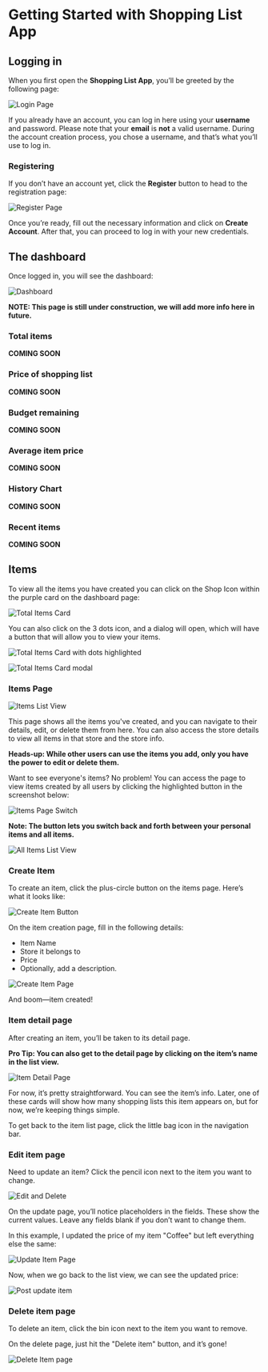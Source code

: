 # Getting Started with Shopping List App

## Logging in

When you first open the **Shopping List App**, you’ll be greeted by the following page:

![Login Page](./assets/login.png)

If you already have an account, you can log in here using your **username** and password. Please note that your **email** is **not** a valid username. During the account creation process, you chose a username, and that’s what you’ll use to log in.

### Registering

If you don’t have an account yet, click the **Register** button to head to the registration page:

![Register Page](./assets/register.png)

Once you’re ready, fill out the necessary information and click on **Create Account**. After that, you can proceed to log in with your new credentials. 

## The dashboard

Once logged in, you will see the dashboard:

![Dashboard](./assets/dashboard.png)

**NOTE: This page is still under construction, we will add more info here in future.**

### Total items

**COMING SOON**

### Price of shopping list

**COMING SOON**

### Budget remaining

**COMING SOON**

### Average item price

**COMING SOON**

### History Chart

**COMING SOON**

### Recent items

**COMING SOON**

## Items

To view all the items you have created you can click on the Shop Icon within the purple card on the dashboard page:

![Total Items Card](./assets/totalItemsCard.png)

You can also click on the 3 dots icon, and a dialog will open, which will have a button that will allow you to view your items.

![Total Items Card with dots highlighted](./assets/totalItemsCardDots.png)

![Total Items Card modal](./assets/totalItemsCardModal.png)

### Items Page

![Items List View](./assets/items.png)

This page shows all the items you've created, and you can navigate to their details, edit, or delete them from here. You can also access the store details to view all items in that store and the store info.

**Heads-up: While other users can use the items you add, only you have the power to edit or delete them.**

Want to see everyone's items? No problem! You can access the page to view items created by all users by clicking the highlighted button in the screenshot below:

![Items Page Switch](./assets/itemsPageSwitch.png)

**Note: The button lets you switch back and forth between your personal items and all items.**

![All Items List View](./assets/allItems.png)

### Create Item

To create an item, click the plus-circle button on the items page. Here’s what it looks like:

![Create Item Button](./assets/createItemButton.png)

On the item creation page, fill in the following details:

- Item Name
- Store it belongs to
- Price
- Optionally, add a description.

![Create Item Page](./assets/createItemPage.png)

And boom—item created!

### Item detail page

After creating an item, you’ll be taken to its detail page.

**Pro Tip: You can also get to the detail page by clicking on the item’s name in the list view.**

![Item Detail Page](./assets/itemDetailPage.png)

For now, it’s pretty straightforward. You can see the item’s info. Later, one of these cards will show how many shopping lists this item appears on, but for now, we’re keeping things simple.

To get back to the item list page, click the little bag icon in the navigation bar.

### Edit item page

Need to update an item? Click the pencil icon next to the item you want to change.

![Edit and Delete](./assets/editAndDelete.png)

On the update page, you’ll notice placeholders in the fields. These show the current values. Leave any fields blank if you don’t want to change them.

In this example, I updated the price of my item "Coffee" but left everything else the same:

![Update Item Page](./assets/updateItem.png)

Now, when we go back to the list view, we can see the updated price:

![Post update item](./assets/postUpdateItem.png)

### Delete item page

To delete an item, click the bin icon next to the item you want to remove.

On the delete page, just hit the "Delete item" button, and it’s gone!

![Delete Item page](./assets/deleteItem.png)
